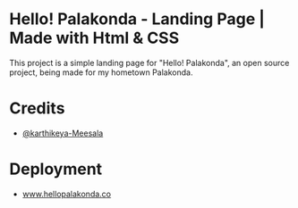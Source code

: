 
# Hello! Palakonda - Landing Page | Made with Html & CSS

This project is a simple landing page for "Hello! Palakonda", an open source project, being made for my hometown Palakonda.

# Credits
- [@karthikeya-Meesala](https://github.com/Karthikeya-Meesala)

# Deployment
- www.hellopalakonda.co
